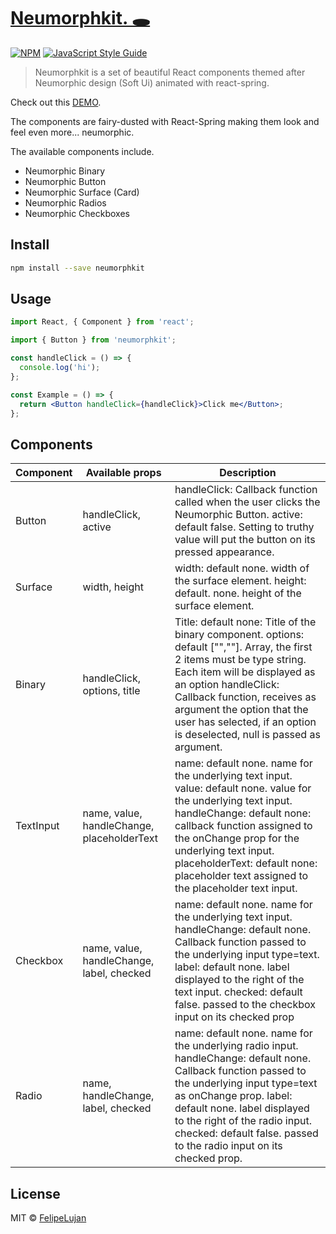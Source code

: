 # [Neumorphkit. 🕳](https://neu.felipelujan.com)

[![NPM](https://img.shields.io/npm/v/neumorphkit.svg)](https://www.npmjs.com/package/neumorphkit) [![JavaScript Style Guide](https://img.shields.io/badge/code_style-standard-brightgreen.svg)](https://standardjs.com)

> Neumorphkit is a set of beautiful React components themed after Neumorphic design (Soft Ui) animated with react-spring.

Check out this [DEMO](https://neu.felipelujan.com).

The components are fairy-dusted with React-Spring making them look and feel even more... neumorphic.

The available components include.

- Neumorphic Binary
- Neumorphic Button
- Neumorphic Surface (Card)
- Neumorphic Radios
- Neumorphic Checkboxes

## Install

```bash
npm install --save neumorphkit
```

## Usage

```jsx
import React, { Component } from 'react';

import { Button } from 'neumorphkit';

const handleClick = () => {
  console.log('hi');
};

const Example = () => {
  return <Button handleClick={handleClick}>Click me</Button>;
};
```

## Components

| Component | Available props                            | Description                                                                                                                                                                                                                                                                                                              |
| --------- | ------------------------------------------ | ------------------------------------------------------------------------------------------------------------------------------------------------------------------------------------------------------------------------------------------------------------------------------------------------------------------------ |
| Button    | handleClick, active                        | handleClick: Callback function called when the user clicks the Neumorphic Button. active: default false. Setting to truthy value will put the button on its pressed appearance.                                                                                                                                          |
| Surface   | width, height                              | width: default none. width of the surface element. height: default. none. height of the surface element.                                                                                                                                                                                                                 |
| Binary    | handleClick, options, title                | Title: default none: Title of the binary component. options: default ["",""]. Array, the first 2 items must be type string. Each item will be displayed as an option handleClick: Callback function, receives as argument the option that the user has selected, if an option is deselected, null is passed as argument. |
| TextInput | name, value, handleChange, placeholderText | name: default none. name for the underlying text input. value: default none. value for the underlying text input. handleChange: default none: callback function assigned to the onChange prop for the underlying text input. placeholderText: default none: placeholder text assigned to the placeholder text input.     |
| Checkbox  | name, value, handleChange, label, checked  | name: default none. name for the underlying text input. handleChange: default none. Callback function passed to the underlying input type=text. label: default none. label displayed to the right of the text input. checked: default false. passed to the checkbox input on its checked prop                            |
| Radio     | name, handleChange, label, checked         | name: default none. name for the underlying radio input. handleChange: default none. Callback function passed to the underlying input type=text as onChange prop. label: default none. label displayed to the right of the radio input. checked: default false. passed to the radio input on its checked prop.           |

## License

MIT © [FelipeLujan](https://github.com/FelipeLujan)
